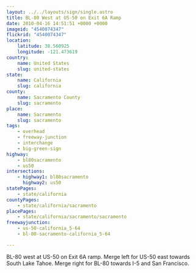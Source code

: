 ```yaml
---
layout: ../../layouts/sign/single.astro
title: BL-80 West at US-50 on Exit 6A Ramp
date: 2010-04-16 14:51:51 +0000 +0000
imageid: "4540074347"
flickrid: "4540074347"
location:
    latitude: 38.560925
    longitude: -121.473619
country:
    name: United States
    slug: united-states
state:
    name: California
    slug: california
county:
    name: Sacramento County
    slug: sacramento
place:
    name: Sacramento
    slug: sacramento
tags:
    - overhead
    - freeway-junction
    - interchange
    - big-green-sign
highway:
    - bl80sacramento
    - us50
intersections:
    - highway1: bl80sacramento
      highway2: us50
statePages:
    - state/california
countyPages:
    - state/california/sacramento
placePages:
    - state/california/sacramento/sacramento
freewayjunction:
    - us-50-california_5-64
    - bl-80-sacramento-california_5-64

---
```

BL-80 west at US-50 on Exit 6A ramp.  Merge left for US-50 east towards South Lake Tahoe.  Merge right for BL-80 towards I-5 and San Francisco.